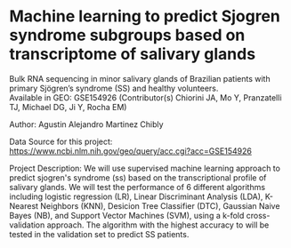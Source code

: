 # Machine learning to predict Sjogren syndrome subgroups based on transcriptome of salivary glands
Bulk RNA sequencing in minor salivary glands of Brazilian patients with primary Sjögren’s syndrome (SS) and healthy volunteers. \
Available in GEO: GSE154926 (Contributor(s)	Chiorini JA, Mo Y, Pranzatelli TJ, Michael DG, Ji Y, Rocha EM)

Author:
Agustin Alejandro Martinez Chibly

Data Source for this project: https://www.ncbi.nlm.nih.gov/geo/query/acc.cgi?acc=GSE154926

Project Description: We will use supervised machine learning approach to predict sjogren's syndrome (ss) based on the transcriptional profile of salivary glands. We will test the performance of 6 different algorithms including logistic regression (LR), Linear Discriminant Analysis (LDA), K-Nearest Neighbors (KNN), Desicion Tree Classifier (DTC), Gaussian Naive Bayes (NB), and Support Vector Machines (SVM), using a k-fold cross-validation approach. The algorithm with the highest accuracy to will be tested in the validation set to predict SS patients.
